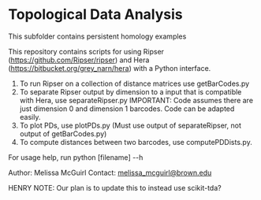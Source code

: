 # Topological Data Analysis
This subfolder contains persistent homology examples

This repository contains scripts for using Ripser (https://github.com/Ripser/ripser) and 
Hera (https://bitbucket.org/grey_narn/hera) with a Python interface. 

1. To run Ripser on a collection of distance matrices use getBarCodes.py
2. To separate Ripser output by dimension to a input that is compatible with Hera, use separateRipser.py 
IMPORTANT: Code assumes there are just dimension 0 and dimension 1 barcodes. Code can be adapted easily. 
3. To plot PDs, use plotPDs.py (Must use output of separateRipser, not output of getBarCodes.py)
4. To compute distances between two barcodes, use computePDDists.py. 

For usage help, run python [filename] --h 

Author: Melissa McGuirl
Contact: melissa_mcguirl@brown.edu

HENRY NOTE: Our plan is to update this to instead use scikit-tda?
